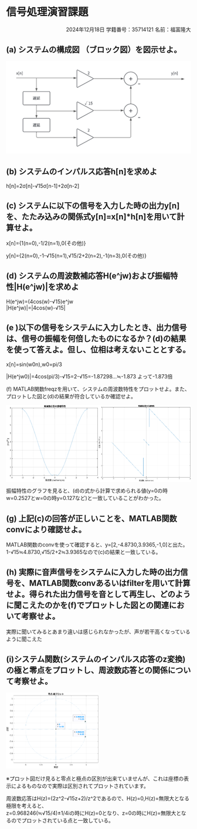 # 信号処理演習課題

<div style="text-align: right;">
2024年12月18日  
学籍番号：35714121  
名前：福富隆大  
<br>
</div>  

## (a) システムの構成図 （ブロック図）を図示せよ。  

![システムのブロック図](./フローチャート.png)

## (b) システムのインパルス応答h[n]を求めよ  

h[n]=2σ[n]-√15σ[n-1]+2σ[n-2]  

## (c) システムに以下の信号を入力した時の出力y[n]を、たたみ込みの関係式y[n]=x[n]*h[n]を用いて計算せよ。  

  x[n]={1(n=0),-1/2(n=1),0(その他)}  

y[n]={2(n=0),-1-√15(n=1),√15/2+2(n=2),-1(n=3),0(その他)}  

## (d) システムの周波数補応答H(e^jw)および振幅特性|H(e^jw)|を求めよ  

H(e^jw)=(4cos(w)-√15)e^jw  
|H(e^jw)|=|4cos(w)-√15|  

## (e )以下の信号をシステムに入力したとき、出力信号は、信号の振幅を何倍したものになるか？(d)の結果を使って答えよ。但し、位相は考えないこととする。  

  x[n]=sin(w0n),w0=pi/3  

|H(e^jw0)|=4cos(pi/3)-√15=2-√15=-1.87298...≒-1.873      よって-1.873倍  

(f) MATLAB関数freqzを用いて、システムの周波数特性をプロットせよ。また、プロットした図と(d)の結果が符合しているか確認せよ。  

<div style="display:flex"><img src="./振幅特性.png" width="50%" ><img src="./位相特性.png" width="50%" ></div>

振幅特性のグラフを見ると、(d)の式から計算で求められる値(y=0の時w=0.2527とw=0の時y=0.127など)と一致していることがわかった。

## (g) 上記(c)の回答が正しいことを、MATLAB関数convにより確認せよ。  

MATLAB関数のconvを使って確認すると、y=[2,-4.8730,3.9365,-1,0]と出た。  
1-√15≒4.8730,√15/2+2≒3.9365なので(c)の結果と一致している。  

## (h) 実際に音声信号をシステムに入力した時の出力信号を、MATLAB関数convあるいはfilterを用いて計算せよ。得られた出力信号を音として再生し、どのように聞こえたのかを(f)でプロットした図との関連において考察せよ。  

実際に聞いてみるとあまり違いは感じられなかったが、声が若干高くなっているように聞こえた  

## (i)システム関数(システムのインパルス応答のz変換)の極と零点をプロットし、周波数応答との関係について考察せよ。  

<img src="./零点極点.png" width="50%" >

※プロット図だけ見ると零点と極点の区別が出来ていませんが、これは座標の表示によるものなので実際は区別されてプロットされています。  

周波数応答はH(z)=(2z^2-√15z+2)/z^2であるので、H(z)=0,H(z)=無限大となる極限を考えると、  
z=0.968246(≒√15/4)±1/4iの時にH(z)=0となり、z=0の時にH(z)=無限大となるのでプロットされている点と一致している。  
